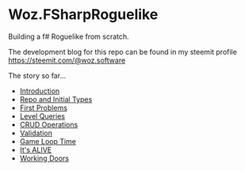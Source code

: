 # Woz.FSharpRoguelike
Building a f# Roguelike from scratch. 

The development blog for this repo can be found in my steemit profile 
https://steemit.com/@woz.software

The story so far...
* [Introduction](https://steemit.com/programming/@woz.software/building-a-rougelike-in-f-from-scratch-introduction)
* [Repo and Initial Types](https://steemit.com/programming/@woz.software/building-a-rougelike-in-f-from-scratch-repo-and-initial-types)
* [First Problems](https://steemit.com/programming/@woz.software/building-a-roguelike-in-f-from-scratch-first-problems)
* [Level Queries](https://steemit.com/programming/@woz.software/building-a-roguelike-in-f-from-scratch-level-queries)
* [CRUD Operations](https://steemit.com/programming/@woz.software/building-a-roguelike-in-f-from-scratch-crud-operations)
* [Validation](https://steemit.com/programming/@woz.software/building-a-roguelike-in-f-from-scratch-validation)
* [Game Loop Time](https://steemit.com/programming/@woz.software/building-a-roguelike-in-f-from-scratch-game-loop-time)
* [It's ALIVE](https://steemit.com/programming/@woz.software/building-a-roguelike-in-f-from-scratch-it-s-alive)
* [Working Doors](https://steemit.com/programming/@woz.software/building-a-roguelike-in-f-from-scratch-working-doors)

